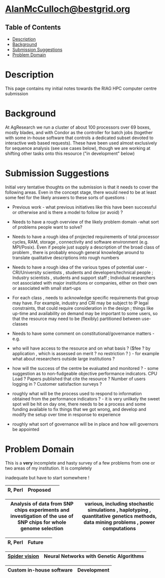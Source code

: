 # AlanMcCulloch@bestgrid.org

## Table of Contents 
 - [Description ](#description-)
- [Background ](#background-)
- [Submission Suggestions](#submission-suggestions)
- [Problem Domain](#problem-domain)
# Description 

This page contains my initial notes towards the RIAG HPC computer centre submission  

# Background 

At AgResearch we run a cluster of about 100 processors over 69 boxes, mostly blades, and with Condor as the controller for batch jobs (together with some in-house software that controls a dedicated subset devoted to interactive web based requests). These have been used almost exclusively for sequence analysis (see use cases below), though we are working at shifting other tasks onto this resource ("in development" below)

# Submission Suggestions

Initial very tentative thoughts on the submission is that it needs to cover the following areas. Even in the concept stage, there would need to be at least some feel for the likely answers to these sorts of questions :  

- Previous work - what previous initiatives like this have been successful or otherwise and is there a model to follow (or avoid) ?

- Needs to have a rough overview of the likely problem domain -what sort of problems people want to solve?

- Needs to have a rough idea of projected requirements of total processor cycles, RAM, storage , connectivity and software environment (e.g. MPI/Posix).  Even if people just supply a description of the broad class of problem , there is probably enough general knowledge around to translate qualitative descriptions into rough numbers

- Needs to have a rough idea of the various types of potential user - CRI/University scientists , students and  developers/technical people ; Industry scientists , students and support staff ; Individual researchers not associated with major institutions or companies, either on their own or associated with small start-ups
- For each class , needs to acknowledge specific requirements that group may have. For example, industry and CRI may be subject to IP legal constraints, that could require consideration in the design ; things like up-time and availability on demand may be important to some users, so that the resource may need to be (flexibly) partitioned between use-classes
- Needs to have some comment on constitutional/governance matters -e.g.
- who will have access to the resource and on what basis ? ($fee ? by application , which is assessed on merit ? no restriction ? ) - for example what about researchers outside large institutions ?
- how will the success of the centre be evaluated and monitored ? - some suggestion as to non-fudgeable objective performance indicators. CPU Load ? Papers published that cite the resource ? Number of users logging in ? Customer satisfaction surveys ?
- roughly what will be the process used to respond to information obtained from the performance indicators ? - it is very unlikely the sweet spot will be hit on day one, there needs to be a process and some funding available to fix things that we got wrong, and develop and modify the setup over time in response to experience
- roughly what sort of governance will be in place and how will governors be appointed

# Problem Domain

This is a **very** incomplete and hasty survey of a few problems from one or two areas of my institution. It is completely

inadequate but have to start somewhere ! 


|  R, Perl  |  Proposed  |   |
| --------- | ---------- | - |

|  Analysis of data from SNP chips experiments and investigation of the use of SNP chips for whole genome selection  |  various, including stochastic simulations , haplotyping , quantitative genetics methods, data mining problems , power computations |
| ------------------------------------------------------------------------------------------------------------------ | ----------------------------------------------------------------------------------------------------------------------------------- |

|  R, Perl  |  Future  |   |
| --------- | -------- | - |

|  [Spider vision](http://www.biomimetics.org.nz/drupal/node/view/69)  |  Neural Networks with Genetic Algorithms |
| -------------------------------------------------------------------- | ---------------------------------------- |

|  Custom in-house software  |  Development  |
| -------------------------- | ------------- |
